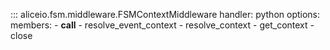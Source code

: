 ::: aliceio.fsm.middleware.FSMContextMiddleware
    handler: python
    options:
      members:
        - __call__
        - resolve_event_context
        - resolve_context
        - get_context
        - close
